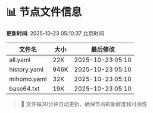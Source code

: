 # 📊 节点文件信息

**更新时间**: 2025-10-23 05:10:37 北京时间

| 文件名 | 大小 | 最后修改 |
|--------|------|----------|
| all.yaml | 22K | 2025-10-23 05:10 |
| history.yaml | 946K | 2025-10-23 05:10 |
| mihomo.yaml | 32K | 2025-10-23 05:10 |
| base64.txt | 19K | 2025-10-23 05:10 |

> 🔄 文件每30分钟自动更新，确保节点的新鲜度和可用性
